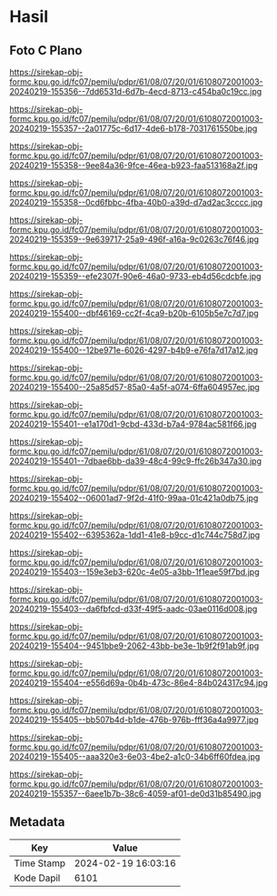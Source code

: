 # Hasil

## Foto C Plano

https://sirekap-obj-formc.kpu.go.id/fc07/pemilu/pdpr/61/08/07/20/01/6108072001003-20240219-155356--7dd6531d-6d7b-4ecd-8713-c454ba0c19cc.jpg

https://sirekap-obj-formc.kpu.go.id/fc07/pemilu/pdpr/61/08/07/20/01/6108072001003-20240219-155357--2a01775c-6d17-4de6-b178-7031761550be.jpg

https://sirekap-obj-formc.kpu.go.id/fc07/pemilu/pdpr/61/08/07/20/01/6108072001003-20240219-155358--9ee84a36-9fce-46ea-b923-faa513168a2f.jpg

https://sirekap-obj-formc.kpu.go.id/fc07/pemilu/pdpr/61/08/07/20/01/6108072001003-20240219-155358--0cd6fbbc-4fba-40b0-a39d-d7ad2ac3cccc.jpg

https://sirekap-obj-formc.kpu.go.id/fc07/pemilu/pdpr/61/08/07/20/01/6108072001003-20240219-155359--9e639717-25a9-496f-a16a-9c0263c76f46.jpg

https://sirekap-obj-formc.kpu.go.id/fc07/pemilu/pdpr/61/08/07/20/01/6108072001003-20240219-155359--efe2307f-90e6-46a0-9733-eb4d56cdcbfe.jpg

https://sirekap-obj-formc.kpu.go.id/fc07/pemilu/pdpr/61/08/07/20/01/6108072001003-20240219-155400--dbf46169-cc2f-4ca9-b20b-6105b5e7c7d7.jpg

https://sirekap-obj-formc.kpu.go.id/fc07/pemilu/pdpr/61/08/07/20/01/6108072001003-20240219-155400--12be971e-6026-4297-b4b9-e76fa7d17a12.jpg

https://sirekap-obj-formc.kpu.go.id/fc07/pemilu/pdpr/61/08/07/20/01/6108072001003-20240219-155400--25a85d57-85a0-4a5f-a074-6ffa604957ec.jpg

https://sirekap-obj-formc.kpu.go.id/fc07/pemilu/pdpr/61/08/07/20/01/6108072001003-20240219-155401--e1a170d1-9cbd-433d-b7a4-9784ac581f66.jpg

https://sirekap-obj-formc.kpu.go.id/fc07/pemilu/pdpr/61/08/07/20/01/6108072001003-20240219-155401--7dbae6bb-da39-48c4-99c9-ffc26b347a30.jpg

https://sirekap-obj-formc.kpu.go.id/fc07/pemilu/pdpr/61/08/07/20/01/6108072001003-20240219-155402--06001ad7-9f2d-41f0-99aa-01c421a0db75.jpg

https://sirekap-obj-formc.kpu.go.id/fc07/pemilu/pdpr/61/08/07/20/01/6108072001003-20240219-155402--6395362a-1dd1-41e8-b9cc-d1c744c758d7.jpg

https://sirekap-obj-formc.kpu.go.id/fc07/pemilu/pdpr/61/08/07/20/01/6108072001003-20240219-155403--159e3eb3-620c-4e05-a3bb-1f1eae59f7bd.jpg

https://sirekap-obj-formc.kpu.go.id/fc07/pemilu/pdpr/61/08/07/20/01/6108072001003-20240219-155403--da6fbfcd-d33f-49f5-aadc-03ae0116d008.jpg

https://sirekap-obj-formc.kpu.go.id/fc07/pemilu/pdpr/61/08/07/20/01/6108072001003-20240219-155404--9451bbe9-2062-43bb-be3e-1b9f2f91ab9f.jpg

https://sirekap-obj-formc.kpu.go.id/fc07/pemilu/pdpr/61/08/07/20/01/6108072001003-20240219-155404--e556d69a-0b4b-473c-86e4-84b024317c94.jpg

https://sirekap-obj-formc.kpu.go.id/fc07/pemilu/pdpr/61/08/07/20/01/6108072001003-20240219-155405--bb507b4d-b1de-476b-976b-fff36a4a9977.jpg

https://sirekap-obj-formc.kpu.go.id/fc07/pemilu/pdpr/61/08/07/20/01/6108072001003-20240219-155405--aaa320e3-6e03-4be2-a1c0-34b6ff60fdea.jpg

https://sirekap-obj-formc.kpu.go.id/fc07/pemilu/pdpr/61/08/07/20/01/6108072001003-20240219-155357--6aee1b7b-38c6-4059-af01-de0d31b85490.jpg


## Metadata

| Key        | Value               |
| ---------- | ------------------- |
| Time Stamp | 2024-02-19 16:03:16 |
| Kode Dapil | 6101                |



